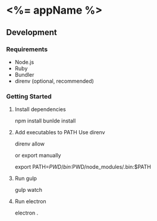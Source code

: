 # <%= appName %>

## Development

### Requirements

- Node.js
- Ruby
- Bundler
- direnv (optional, recommended)

### Getting Started

1. Install dependencies

      npm install
      bunlde install

2. Add executables to PATH
    Use direnv

      direnv allow

    or export manually

      export PATH=$PWD/bin:$PWD/node_modules/.bin:$PATH

3. Run gulp

      gulp watch

4. Run electron

      electron .
